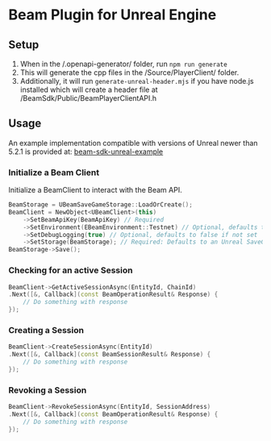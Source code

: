 ﻿# Beam Plugin for Unreal Engine

## Setup
1. When in the /.openapi-generator/ folder, run `npm run generate`
2. This will generate the cpp files in the /Source/PlayerClient/ folder. 
3. Additionally, it will run `generate-unreal-header.mjs` if you have node.js installed which will create a header file at /BeamSdk/Public/BeamPlayerClientAPI.h

## Usage

An example implementation compatible with versions of Unreal newer than 5.2.1 is provided at:
[beam-sdk-unreal-example](https://github.com/Merit-Circle/beam-sdk-unreal-example)

### Initialize a Beam Client
Initialize a BeamClient to interact with the Beam API.
```c++
BeamStorage = UBeamSaveGameStorage::LoadOrCreate();
BeamClient = NewObject<UBeamClient>(this)
    ->SetBeamApiKey(BeamApiKey) // Required
    ->SetEnvironment(EBeamEnvironment::Testnet) // Optional, defaults to testnet if not set
    ->SetDebugLogging(true) // Optional, defaults to false if not set
    ->SetStorage(BeamStorage); // Required: Defaults to an Unreal SaveGame if you don't provide your own implementation
BeamStorage->Save();
```

### Checking for an active Session
```c++
BeamClient->GetActiveSessionAsync(EntityId, ChainId)
.Next([&, Callback](const BeamOperationResult& Response) {
    // Do something with response
});

```

### Creating a Session
```c++
BeamClient->CreateSessionAsync(EntityId)
.Next([&, Callback](const BeamSessionResult& Response) {
    // Do something with response
});
```

### Revoking a Session
```c++
BeamClient->RevokeSessionAsync(EntityId, SessionAddress)
.Next([&, Callback](const BeamOperationResult& Response) {
    // Do something with response
});
```
